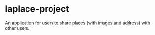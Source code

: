 # laplace-project

An application for users to share places (with images and address) with other users.
